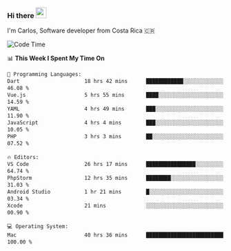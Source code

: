 ### Hi there <img src="https://media.giphy.com/media/hvRJCLFzcasrR4ia7z/giphy.gif" width="25px" height="25px">

I'm Carlos, Software developer from Costa Rica 🇨🇷

[//]: # (<a href="https://app.daily.dev/carum98"><img src="https://github.com/carum98/carum98/blob/main/devcard.svg" width="400" alt="Carlos Umaña Acevedo's Dev Card"/></a>)


<!--START_SECTION:waka-->
![Code Time](http://img.shields.io/badge/Code%20Time-12%2C132%20hrs%2053%20mins-blue)

📊 **This Week I Spent My Time On** 

```text
💬 Programming Languages: 
Dart                     18 hrs 42 mins      ████████████░░░░░░░░░░░░░   46.08 % 
Vue.js                   5 hrs 55 mins       ████░░░░░░░░░░░░░░░░░░░░░   14.59 % 
YAML                     4 hrs 49 mins       ███░░░░░░░░░░░░░░░░░░░░░░   11.90 % 
JavaScript               4 hrs 4 mins        ███░░░░░░░░░░░░░░░░░░░░░░   10.05 % 
PHP                      3 hrs 3 mins        ██░░░░░░░░░░░░░░░░░░░░░░░   07.52 % 

🔥 Editors: 
VS Code                  26 hrs 17 mins      ████████████████░░░░░░░░░   64.74 % 
PhpStorm                 12 hrs 35 mins      ████████░░░░░░░░░░░░░░░░░   31.03 % 
Android Studio           1 hr 21 mins        █░░░░░░░░░░░░░░░░░░░░░░░░   03.34 % 
Xcode                    21 mins             ░░░░░░░░░░░░░░░░░░░░░░░░░   00.90 % 

💻 Operating System: 
Mac                      40 hrs 36 mins      █████████████████████████   100.00 % 
```


<!--END_SECTION:waka-->
